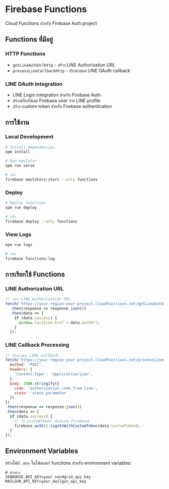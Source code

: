 # Firebase Functions

Cloud Functions สำหรับ Firebase Auth project

## Functions ที่มีอยู่

### HTTP Functions
- `getLineAuthUrlHttp` - สร้าง LINE Authorization URL
- `processLineCallbackHttp` - ประมวลผล LINE OAuth callback

### LINE OAuth Integration
- LINE Login integration สำหรับ Firebase Auth
- สร้างหรืออัปเดต Firebase user จาก LINE profile
- สร้าง custom token สำหรับ Firebase authentication

## การใช้งาน

### Local Development
```bash
# Install dependencies
npm install

# Run emulator
npm run serve

# หรือ
firebase emulators:start --only functions
```

### Deploy
```bash
# Deploy functions
npm run deploy

# หรือ
firebase deploy --only functions
```

### View Logs
```bash
npm run logs

# หรือ
firebase functions:log
```

## การเรียกใช้ Functions

### LINE Authorization URL
```javascript
// สร้าง LINE Authorization URL
fetch('https://your-region-your-project.cloudfunctions.net/getLineAuthUrlHttp')
  .then(response => response.json())
  .then(data => {
    if (data.success) {
      window.location.href = data.authUrl;
    }
  });
```

### LINE Callback Processing
```javascript
// ประมวลผล LINE callback
fetch('https://your-region-your-project.cloudfunctions.net/processLineCallbackHttp', {
  method: 'POST',
  headers: {
    'Content-Type': 'application/json',
  },
  body: JSON.stringify({
    code: 'authorization_code_from_line',
    state: 'state_parameter'
  })
})
.then(response => response.json())
.then(data => {
  if (data.success) {
    // ใช้ customToken เพื่อล็อกอิน Firebase
    firebase.auth().signInWithCustomToken(data.customToken);
  }
});
```

## Environment Variables

สร้างไฟล์ `.env` ในโฟลเดอร์ functions สำหรับ environment variables:

```env
# ตัวอย่าง
SENDGRID_API_KEY=your_sendgrid_api_key
MAILGUN_API_KEY=your_mailgun_api_key
``` 